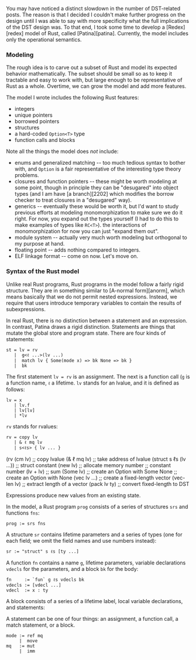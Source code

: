 You may have noticed a distinct slowdown in the number of DST-related
posts. The reason is that I decided I couldn't make further progress
on the design until I was able to say with more specificity what the
full implications of the DST design was. To that end, I took some time
to develop a [Redex][redex] model of Rust, called
[Patina][patina]. Currently, the model includes only the operational
semantics.

### Modeling

The rough idea is to carve out a subset of Rust and model its expected
behavior mathematically. The subset should be small so as to keep it
tractable and easy to work with, but large enough to be representative
of Rust as a whole. Overtime, we can grow the model and add more
features.

The model I wrote includes the following Rust features:

- integers
- unique pointers
- borrowed pointers
- structures
- a hard-coded `Option<T>` type
- function calls and blocks

Note all the things the model does *not* include:

- enums and generalized matching -- too much tedious syntax to bother
  with, and `Option` is a fair representative of the interesting type
  theory problems.
- closures and function pointers -- these might be worth modeling at
  some point, though in principle they can be "desugared" into object
  types (and I am have [a branch][2202] which modifies the borrow
  checker to treat closures in a "desugared" way).
- generics -- eventually these would be worth it, but I'd want to study
  previous efforts at modeling monomorphization to make sure we do it
  right. For now, you expand out the types yourself (I had to do this to
  make examples of types like `RC<T>`).
  the interactions of monomorphization for now you can
  just "expand them out".
- module system -- actually very much worth modeling but orthogonal to
  my purpose at hand.
- floating point -- adds nothing compared to integers.
- ELF linkage format -- come on now. Let's move on.

### Syntax of the Rust model

Unlike real Rust programs, Rust programs in the model follow a fairly
rigid structure. They are in something similar to
[A-normal form][anorm], which means basically that we do not permit
nested expressions. Instead, we require that users introduce temporary
variables to contain the results of subexpressions.

In real Rust, there is no distinction between a statement and an
expression. In contrast, Patina draws a rigid distinction. Statements
are things that mutate the global store and program state. There are
four kinds of statements:

    st = lv = rv
       |  g<ℓ ...>(lv ...)
       |  match lv { Some(mode x) => bk None => bk }
       |  bk

The first statement `lv = rv` is an assignment. The next is a
function call (`g` is a function name, `ℓ` a lifetime. `lv` stands for an
lvalue, and it is defined as follows:

    lv = x
       | lv.f
       | lv[lv]
       | *lv

`rv` stands for rvalues:

    rv = copy lv
       | & ℓ mq lv
       | s<ℓs> { lv ... }
       
  (rv (cm lv)                      ;; copy lvalue
      (& ℓ mq lv)                  ;; take address of lvalue
      (struct s ℓs (lv ...))       ;; struct constant
      (new lv)                     ;; allocate memory
      number                       ;; constant number
      (lv + lv)                    ;; sum
      (Some lv)                    ;; create an Option with Some
      None                         ;; create an Option with None
      (vec lv ...)                 ;; create a fixed-length vector
      (vec-len lv)                 ;; extract length of a vector
      (pack lv ty)                 ;; convert fixed-length to DST


Expressions
produce new values from an existing state.


In the model, a Rust program `prog` consists of a series of structures
`srs` and functions `fns`:

    prog := srs fns
    
A structure `sr` contains lifetime parameters and a series of types
(one for each field; we omit the field names and use numbers instead):

    sr := "struct" s ℓs [ty ...]
    
A function `fn` contains a name `g`, lifetime parameters, variable
declarations `vdecls` for the parameters, and a block `bk` for the
body:

    fn     := `fun` g ℓs vdecls bk
    vdecls := [vdecl ...]
    vdecl  := x : ty

A block consists of a series of a lifetime label, local variable
declarations, and statements:


A statement can be one of four things: an assignment, a function call,
a match statement, or a block.

    mode := ref mq
         |  move
    mq   := mut
         |  imm







